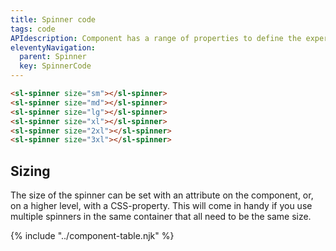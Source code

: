 ```yaml
---
title: Spinner code
tags: code
APIdescription: Component has a range of properties to define the experience in different use cases.
eleventyNavigation:
  parent: Spinner
  key: SpinnerCode
---
```

<section class="no-heading">

<div class="ds-example">

<sl-spinner size="sm"></sl-spinner>
<sl-spinner size="md"></sl-spinner>
<sl-spinner size="lg"></sl-spinner>
<sl-spinner size="xl"></sl-spinner>
<sl-spinner size="2xl"></sl-spinner>
<sl-spinner size="3xl"></sl-spinner>

</div>

<div class="ds-code">
  
  ```html
  <sl-spinner size="sm"></sl-spinner>
  <sl-spinner size="md"></sl-spinner>
  <sl-spinner size="lg"></sl-spinner>
  <sl-spinner size="xl"></sl-spinner>
  <sl-spinner size="2xl"></sl-spinner>
  <sl-spinner size="3xl"></sl-spinner>
  ```

</div>

</section>

<ds-install-info package="spinner" link-in-navigation></ds-install-info>

<section>

## Sizing

The size of the spinner can be set with an attribute on the component, or, on a higher level, with a CSS-property. This will come in handy if you use multiple spinners in the same container that all need to be the same size.
</section>

{% include "../component-table.njk" %}

